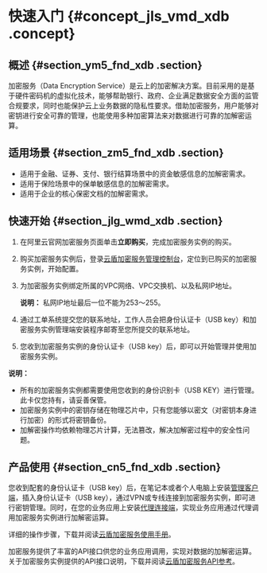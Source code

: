 # 快速入门 {#concept_jls_vmd_xdb .concept}

## 概述 {#section_ym5_fnd_xdb .section}

加密服务（Data Encryption Service）是云上的加密解决方案。目前采用的是基于硬件密码机的虚拟化技术，能够帮助银行、政府、企业满足数据安全方面的监管合规要求，同时也能保护云上业务数据的隐私性要求。借助加密服务，用户能够对密钥进行安全可靠的管理，也能使用多种加密算法来对数据进行可靠的加解密运算。

## 适用场景 {#section_zm5_fnd_xdb .section}

-   适用于金融、证券、支付、银行结算场景中的资金敏感信息的加解密需求。
-   适用于保险场景中的保单敏感信息的加解密需求。
-   适用于企业的核心保密文档的加解密需求。

## 快速开始 {#section_jlg_wmd_xdb .section}

1.  在阿里云官网加密服务页面单击**立即购买**，完成加密服务实例的购买。
2.  购买加密服务实例后，登录[云盾加密服务管理控制台](https://yundun.console.aliyun.com/?p=hsm)，定位到已购买的加密服务实例，开始配置。
3.  为加密服务实例绑定所属的VPC网络、VPC交换机、以及私网IP地址。

    **说明：** 私网IP地址最后一位不能为253～255。

4.  通过工单系统提交您的联系地址，工作人员会把身份认证卡（USB key）和加密服务实例管理端安装程序邮寄至您所提交的联系地址。
5.  您收到加密服务实例的身份认证卡（USB key）后，即可以开始管理并使用加密服务实例。

**说明：** 

-   所有的加密服务实例都需要使用您收到的身份识别卡（USB KEY）进行管理。此卡仅您持有，请妥善保管。
-   加密服务实例中的密钥存储在物理芯片中，只有您能够以密文（对密钥本身进行加密）的形式将密钥备份。
-   加解密操作均依赖物理芯片计算，无法篡改，解决加解密过程中的安全性问题。

## 产品使用 {#section_cn5_fnd_xdb .section}

您收到配套的身份认证卡（USB key）后，在笔记本或者个人电脑上安装[管理客户端](http://docs-aliyun.cn-hangzhou.oss.aliyun-inc.com/assets/attach/40498/cn_zh/1542023244091/VSM管理工具.zip)，插入身份认证卡（USB key），通过VPN或专线连接到加密服务实例，即可进行密钥管理。同时，在您的业务应用上安装[代理连接端](http://docs-aliyun.cn-hangzhou.oss.aliyun-inc.com/assets/attach/40498/cn_zh/1542022973255/安全代理软件.zip)，实现业务应用通过代理调用加密服务实例进行加解密运算。

详细的操作步骤，下载并阅读[云盾加密服务使用手册](http://docs-aliyun.cn-hangzhou.oss.aliyun-inc.com/assets/attach/40056/cn_zh/1541587920978/云盾加密服务用户手册.pdf)。

加密服务提供了丰富的API接口供您的业务应用调用，实现对数据的加解密运算。关于加密服务实例提供的API接口说明，下载并阅读[云盾加密服务API参考](http://docs-aliyun.cn-hangzhou.oss.aliyun-inc.com/assets/attach/40056/cn_zh/1541588780269/云盾加密服务API参考.pdf)。

